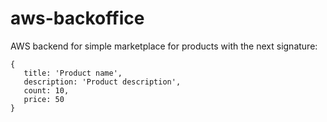 # aws-backoffice

AWS backend for simple marketplace for products with the next signature:
```
{
   title: 'Product name',
   description: 'Product description',
   count: 10,
   price: 50
}
```